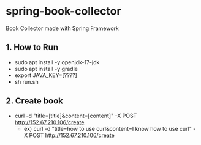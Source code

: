 # spring-book-collector
Book Collector made with Spring Framework

## 1. How to Run
- sudo apt install -y openjdk-17-jdk
- sudo apt install -y gradle
- export JAVA_KEY=[????]
- sh run.sh


## 2. Create book
- curl -d "title=[title]&content=[content]" -X POST http://152.67.210.106/create
  - ex) curl -d "title=how to use curl&content=I know how to use curl" -X POST http://152.67.210.106/create
